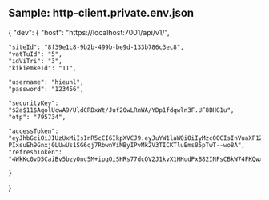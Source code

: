 ## Sample: http-client.private.env.json
{
"dev": {
    "host": "https://localhost:7001/api/v1/",

    "siteId": "8f39e1c8-9b2b-499b-be9d-133b786c3ec8",
    "vatTuId": "5",
    "idViTri": "3",
    "kikiemkeId": "11",
    
    "username": "hieunl",
    "password": "123456",

    "securityKey": "$2a$11$AqolUcwA9/UldCRDxWt/Juf20wLRnWA/YDp1fdqwln3F.UF8BHG1u",
    "otp": "795734",

    "accessToken": "eyJhbGciOiJIUzUxMiIsInR5cCI6IkpXVCJ9.eyJuYW1laWQiOiIyMzc0OCIsInVuaXF1ZV9uYW1lIjoiaGlldW5sIiwibmJmIjoxNzI0ODMwMjUwLCJleHAiOjE3MjkxNTAyNTAsImlhdCI6MTcyNDgzMDI1MCwiaXNzIjoiaHR0cHM6Ly9oZW1lcmEudm4vIiwiYXVkIjoiaHR0cHM6Ly90aWVucGhvbmcudm4vIn0.JXY3dueTsSZZYOWa3BqFO-PIxsuEh9Gnxj0LUwUs1SG6qj7RbwnViMByIPvMk2V3TICKTluEms85pTwT--wo8A",
    "refreshToken": "4WkKc0vD5CaiBv5bzyOnc5M+ipqOiSHRs77dcOV2J1kvX1HHudPxB82INFsCBkW74FKQwxQe5d6kgjcaB1mm9g=="

    }
}